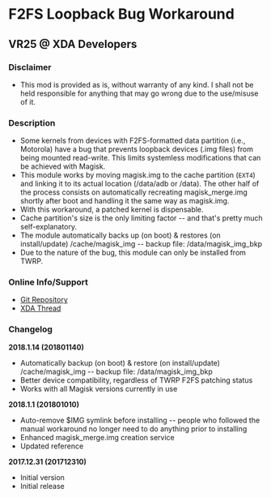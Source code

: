 # F2FS Loopback Bug Workaround
## VR25 @ XDA Developers


### Disclaimer
- This mod is provided as is, without warranty of any kind. I shall not be held responsible for anything that may go wrong due to the use/misuse of it.


### Description
- Some kernels from devices with F2FS-formatted data partition (i.e., Motorola) have a bug that prevents loopback devices (.img files) from being mounted read-write. This limits systemless modifications that can be achieved with Magisk.
- This module works by moving magisk.img to the cache partition (`EXT4`) and linking it to its actual location (/data/adb or /data). The other half of the process consists on automatically recreating magisk_merge.img shortly after boot and handling it the same way as magisk.img.
- With this workaround, a patched kernel is dispensable.
- Cache partition's size is the only limiting factor -- and that's pretty much self-explanatory.
- The module automatically backs up (on boot) & restores (on install/update) /cache/magisk_img -- backup file: /data/magisk_img_bkp
- Due to the nature of the bug, this module can only be installed from TWRP.


### Online Info/Support
- [Git Repository](https://github.com/Magisk-Modules-Repo/f2fs-loopback-bug-workaround)
- [XDA Thread](https://forum.xda-developers.com/apps/magisk/guide-magisk-official-version-including-t3577875)


### Changelog

**2018.1.14 (201801140)**
- Automatically backup (on boot) & restore (on install/update) /cache/magisk_img -- backup file: /data/magisk_img_bkp
- Better device compatibility, regardless of TWRP F2FS patching status
- Works with all Magisk versions currently in use

**2018.1.1 (201801010)**
- Auto-remove $IMG symlink before installing -- people who followed the manual workaround no longer need to do anything prior to installing
- Enhanced magisk_merge.img creation service
- Updated reference

**2017.12.31 (201712310)**
- Initial version
- Initial release
